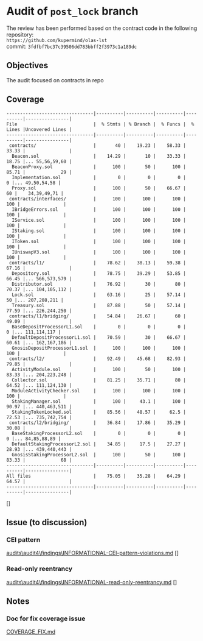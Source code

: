 # Audit of `post_lock` branch
The review has been performed based on the contract code in the following repository:<br>
`https://github.com/kupermind/olas-lst` <br>
commit: `3fdfbf7bc37c39506dd783bbff2f3973c1a189dc` <br> 

## Objectives
The audit focused on contracts in repo <br>

## Coverage
```
--------------------------------|----------|----------|----------|----------|----------------|
File                            |  % Stmts | % Branch |  % Funcs |  % Lines |Uncovered Lines |
--------------------------------|----------|----------|----------|----------|----------------|
 contracts/                     |       40 |    19.23 |    58.33 |    33.33 |                |
  Beacon.sol                    |    14.29 |       10 |    33.33 |    18.75 |... 55,56,59,60 |
  BeaconProxy.sol               |      100 |       50 |      100 |    85.71 |             29 |
  Implementation.sol            |        0 |        0 |        0 |        0 |... 49,50,54,58 |
  Proxy.sol                     |      100 |       50 |    66.67 |       60 |    34,39,49,71 |
 contracts/interfaces/          |      100 |      100 |      100 |      100 |                |
  IBridgeErrors.sol             |      100 |      100 |      100 |      100 |                |
  IService.sol                  |      100 |      100 |      100 |      100 |                |
  IStaking.sol                  |      100 |      100 |      100 |      100 |                |
  IToken.sol                    |      100 |      100 |      100 |      100 |                |
  IUniswapV3.sol                |      100 |      100 |      100 |      100 |                |
 contracts/l1/                  |    78.62 |    38.13 |    59.38 |    67.16 |                |
  Depository.sol                |    78.75 |    39.29 |    53.85 |    66.45 |... 566,573,579 |
  Distributor.sol               |    76.92 |       30 |       80 |    70.37 |... 104,105,112 |
  Lock.sol                      |    63.16 |       25 |    57.14 |       50 |... 207,208,211 |
  Treasury.sol                  |    87.88 |       50 |    57.14 |    77.59 |... 226,244,250 |
 contracts/l1/bridging/         |    54.84 |    26.67 |       60 |    49.09 |                |
  BaseDepositProcessorL1.sol    |        0 |        0 |        0 |        0 |... 111,114,117 |
  DefaultDepositProcessorL1.sol |    70.59 |       30 |    66.67 |    60.61 |... 162,167,186 |
  GnosisDepositProcessorL1.sol  |      100 |      100 |      100 |      100 |                |
 contracts/l2/                  |    92.49 |    45.68 |    82.93 |    79.85 |                |
  ActivityModule.sol            |      100 |       50 |      100 |    83.33 |... 204,223,248 |
  Collector.sol                 |    81.25 |    35.71 |       80 |    64.52 |... 111,124,130 |
  ModuleActivityChecker.sol     |      100 |      100 |      100 |      100 |                |
  StakingManager.sol            |      100 |     43.1 |      100 |    90.97 |... 440,463,511 |
  StakingTokenLocked.sol        |    85.56 |    48.57 |     62.5 |    72.53 |... 735,742,754 |
 contracts/l2/bridging/         |    36.84 |    17.86 |    35.29 |    30.08 |                |
  BaseStakingProcessorL2.sol    |        0 |        0 |        0 |        0 |... 84,85,88,89 |
  DefaultStakingProcessorL2.sol |    34.85 |     17.5 |    27.27 |    28.93 |... 439,440,443 |
  GnosisStakingProcessorL2.sol  |      100 |       50 |      100 |    83.33 |             68 |
--------------------------------|----------|----------|----------|----------|----------------|
All files                       |    75.05 |    35.28 |    64.29 |    64.57 |                |
--------------------------------|----------|----------|----------|----------|----------------|
```
[]

## Issue (to discussion)
### CEI pattern 
[audits\audit4\findings\INFORMATIONAL-CEI-pattern-violations.md](audits\audit4\findings\INFORMATIONAL-CEI-pattern-violations.md)
[]

### Read-only reentrancy
[audits\audit4\findings\INFORMATIONAL-read-only-reentrancy.md](audits\audit4\findings\INFORMATIONAL-read-only-reentrancy.md)
[]

## Notes
### Doc for fix coverage issue
[COVERAGE_FIX.md](COVERAGE_FIX.md)